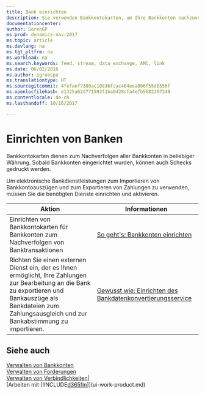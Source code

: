 ```yaml
---
title: Bank einrichten
description: Sie verwenden Bankkontokarten, um Ihre Bankkonten nachzuverfolgen und Bankfeeds einzurichten, um Daten auszutauschen.
documentationcenter: 
author: SorenGP
ms.prod: dynamics-nav-2017
ms.topic: article
ms.devlang: na
ms.tgt_pltfrm: na
ms.workload: na
ms.search.keywords: feed, stream, data exchange, AMC, link
ms.date: 06/02/2016
ms.author: sgroespe
ms.translationtype: HT
ms.sourcegitcommit: 4fefaef7380ac10836fcac404eea006f55d8556f
ms.openlocfilehash: e1325a62d771502f1ba0d28cfa4efb5682297349
ms.contentlocale: de-ch
ms.lasthandoff: 10/16/2017

---
```

# <a name="setting-up-banking"></a>Einrichten von Banken
Bankkontokarten dienen zum Nachverfolgen aller Bankkonten in beliebiger Währung. Sobald Bankkonten eingerichtet wurden, können auch Schecks gedruckt werden.

Um elektronische Bankdienstleistungen zum Importieren von Bankkontoauszügen und zum Exportieren von Zahlungen zu verwenden, müssen Sie die benötigten Dienste einrichten und aktivieren.

| Aktion | Informationen |
| --- | --- |
| Einrichten von Bankkontokarten für Bankkonten zum Nachverfolgen von Banktransaktionen |[So geht's: Bankkonten einrichten](bank-how-setup-bank-accounts.md) |
| Richten Sie einen externen Dienst ein, der es Ihnen ermöglicht, Ihre Zahlungen zur Bearbeitung an die Bank zu exportieren und Bankauszüge als Bankdateien zum Zahlungsausgleich und zur Bankabstimmung zu importieren. |[Gewusst wie: Einrichten des Bankdatenkonvertierungsservice](bank-how-setup-bank-data-conversion-service.md) |

## <a name="see-also"></a>Siehe auch
[Verwalten von Bankkonten](bank-manage-bank-accounts.md)  
[Verwalten von Forderungen](receivables-manage-receivables.md)  
[Verwalten von Verbindlichkeiten|](payables-manage-payables.md)  
[Arbeiten mit [!INCLUDE[d365fin](includes/d365fin_md.md)]](ui-work-product.md)

